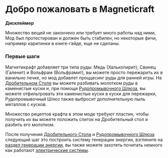 # Добро пожаловать в Magneticraft

**Дисклеймер**

Множество вещей не закончено или требует много работы над ними, 
Мод был протестирован и должен быть стабилен, но некоторые фичи, например каритинки в книге-гайде, еще не сделаны.

### Первые шаги

Магнетикрафт добавляет три типа руды: Медь (Халькопирит), Свинец (Галенит) и Вольфрам (Вольфрамит), 
вы можете просто пережарить их в ванильно печке,
но мод добавлет проццесинг руды для ранней игры. На [Дробительном Столе](machines/processing_machines/1-crushing-table.md) вы можете разбивать молотком руды в каменистые куски и, при помощи [Рудопромывочного Шлюза](machines/processing_machines/2-sluice-box.md), вы можете отфильтровать эти каменистые куски в куски для пережарки, Рудопромывочный Шлюз также выбросит дополнительную пыль металлов с кусков.

Множество рецептов крафта в этом моде требуют пластин, чтобы получить их вы можете положить слиток на Дробительный стол и разбить его молотком.
 
После получения [Дробительного Стола](machines/processing_machines/1-crushing-table.md) и [Рудопромывочного Шлюза](machines/processing_machines/2-sluice-box.md) следующий
шаг это построить систему генерации энергии, взгляните на [раздел генерации энергии](machines/1-generators.md), 
вы также можете захотеть почитать немного как работают [электрические системы](6-electricity.md).
